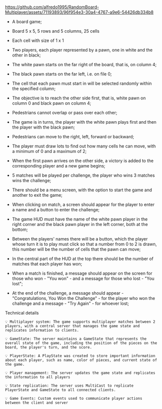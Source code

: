 


https://github.com/alfredo1995/RandomBoard-Multiplayer/assets/71193893/96f954e3-30a4-4767-a9e6-54426db334b8


* A board game;

* Board 5 x 5, 5 rows and 5 columns, 25 cells

* Each cell with size of 1 x 1

* Two players, each player represented by a pawn, one in white and the other in black;

* The white pawn starts on the far right of the board, that is, on column 4;

* The black pawn starts on the far left, i.e. on file 0;

* The cell that each pawn must start in will be selected randomly within the specified column;

* The objective is to reach the other side first, that is, white pawn on column 0 and black pawn on column 4;

* Pedestrians cannot overlap or pass over each other;

* The game is in turns, the player with the white pawn plays first and then the player with the black pawn;

* Pedestrians can move to the right, left, forward or backward;

* The player must draw lots to find out how many cells he can move, with a minimum of 0 and a maximum of 2;

* When the first pawn arrives on the other side, a victory is added to the corresponding player and a new game begins;

* 5 matches will be played per challenge, the player who wins 3 matches wins the challenge;

* There should be a menu screen, with the option to start the game and another to exit the game;

* When clicking on match, a screen should appear for the player to enter a name and a button to enter the challenge;

* The game HUD must have the name of the white pawn player in the right corner and the black pawn player in the left corner, both at the bottom;

* Between the players' names there will be a button, which the player whose turn it is to play must click so that a number from 0 to 2 is drawn, this number will be the number of cells that the pawn can move;

* In the central part of the HUD at the top there should be the number of matches that each player has won;

* When a match is finished, a message should appear on the screen for those who won - "You won" - and a message for those who lost - "You lost";

* At the end of the challenge, a message should appear - "Congratulations, You Won the Challenge" - for the player who won the challenge and a message - "Try Again" - for whoever lost;

Technical details

    💡 Multiplayer system: The game supports multiplayer matches between 2 players, with a central server that manages the game state and replicates information to clients.

    💡 GameState: The server maintains a GameState that represents the overall state of the game, including the position of the pieces on the board, the player's turn, and the score.

    💡 PlayerState: A PlayState was created to store important information about each player, such as name, color of pieces, and current state of the game.

    💡 Player management: The server updates the game state and replicates the information to all players

    💡 State replication: The server uses MultiCast to replicate PlayerState and GameState to all connected clients.

    💡 Game Events: Custom events used to communicate player actions between the client and server

